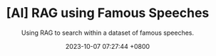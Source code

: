 ---
layout: post
title:  "[AI] RAG using Famous Speeches"
subtitle: Using RAG to search within a dataset of famous speeches.
date:   2023-10-07 07:27:44 +0800
image: auditorium.jpg
categories: jekyll update
alternative_url: https://cmclellen.github.io/FamousSpeeches/
---